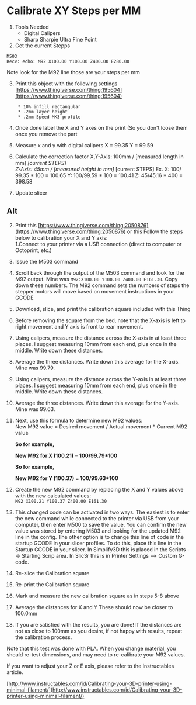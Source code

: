 



# Calibrate XY Steps per MM
1. Tools Needed
	* Digital Calipers
	* Sharp Sharpie Ultra Fine Point
2. Get the current Stepps
```
M503
Recv: echo: M92 X100.00 Y100.00 Z400.00 E280.00
```
Note look for the M92 line those are your steps per mm

3. Print this object with the following settings
	 [https://www.thingiverse.com/thing:195604](https://www.thingiverse.com/thing:195604)

		* 10% infill rectangular
		* .2mm layer height
		* .2mm Speed MK3 profile

4. Once done label the X and Y axes on the print (So you don't loose them once you remove the part
5. Measure x and y with digital calipers 
	X = 99.35 Y = 99.59
6. Calculate the correction factor
	X,Y-Axis: 100mm / [measured length in mm] _[current STEPS]  
	Z-Axis: 45mm / [measured height in mm]_ [current STEPS]
	Ex.
	  X: 100/ 99.35 * 100 = 100.65
	  Y: 100/99.59 * 100 = 100.41
	  Z: 45/45.16 * 400 = 398.58
7. Update slicer 
## Alt
 2. Print this
	 [https://www.thingiverse.com/thing:2050876](https://www.thingiverse.com/thing:2050876)
	 or this
Follow the steps below to calibration your X and Y axis:  
1.Connect to your printer via a USB connection (direct to computer or Octoprint, etc.)

1.  Issue the M503 command
2.  Scroll back through the output of the M503 command and look for the M92 output. Mine was  `M92:X100.00 Y100.00 Z400.00 E161.30`. Copy down these numbers. The M92 command sets the numbers of steps the stepper motors will move based on movement instructions in your GCODE
3.  Download, slice, and print the calibration square included with this Thing
4.  Before removing the square from the bed, note that the X-axis is left to right movement and Y axis is front to rear movement.
5.  Using calipers, measure the distance across the X-axis in at least three places. I suggest measuring 10mm from each end, plus once in the middle. Write down these distances.
6.  Average the three distances. Write down this average for the X-axis. Mine was 99.79.
7.  Using calipers, measure the distance across the Y-axis in at least three places. I suggest measuring 10mm from each end, plus once in the middle. Write down these distances.
8.  Average the three distances. Write down this average for the Y-axis. Mine was 99.63.
9.  Next, use this formula to determine new M92 values:  
    New M92 value = Desired movement / Actual movement * Current M92 value
    
    **So for example,**
    
    **New M92 for X (100.21) = 100/99.79*100**
    
    **So for example,**
    
    **New M92 for Y (100.37) = 100/99.63*100**
    
10.  Create the new M92 command by replacing the X and Y values above with the new calculated values:  
    `M92 X100.21 Y100.37 Z400.00 E161.30`
11.  This changed code can be activated in two ways. The easiest is to enter the new command while connected to the printer via USB from your computer, then enter M500 to save the value. You can confirm the new value was stored by entering M503 and looking for the updated M92 line in the config. The other option is to change this line of code in the startup GCODE in your slicer profiles. To do this, place this line in the Startup GCODE in your slicer. In Simplify3D this is placed in the Scripts --> Starting Scrip area. In Slic3r this is in Printer Settings --> Custom G-code.
12.  Re-slice the Calibration square
13.  Re-print the Calibration square
14.  Mark and measure the new calibration square as in steps 5-8 above
15.  Average the distances for X and Y These should now be closer to 100.0mm
16.  If you are satisfied with the results, you are done! If the distances are not as close to 100mm as you desire, if not happy with results, repeat the calibration process.

Note that this test was done with PLA. When you change material, you should re-test dimensions, and may need to re-calibrate your M92 values.

If you want to adjust your Z or E axis, please refer to the Instructables article.

[http://www.instructables.com/id/Calibrating-your-3D-printer-using-minimal-filament/](http://www.instructables.com/id/Calibrating-your-3D-printer-using-minimal-filament/)
<!--stackedit_data:
eyJoaXN0b3J5IjpbLTYyNzg1ODQ3MCwtMTk1MDk0NjA1OCwtMz
Y1MjU4Mjg4XX0=
-->